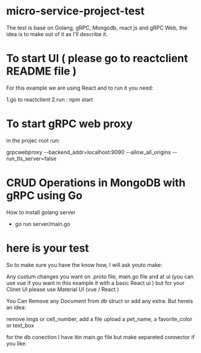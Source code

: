 
# micro-service-project-test

The test is base on Golang, gRPC, Mongodb, react js and gRPC Web, 
the idea is to make out of it as I'll describe it.

# To start UI ( please go to reactclient README file )

For this example we are using React and to run it you need:

 1.go to reactclient
 2.run : npm start

# To start gRPC web proxy

in the projec root run:

grpcwebproxy --backend_addr=localhost:9090 --allow_all_origins  --run_tls_server=false

# CRUD Operations in MongoDB with gRPC using Go 

How to install golang server
 * go run server/main.go


# here is your test

So to make sure you have the know how, I will ask youto make:

Any custum changes you want on .proto file, main.go file and at ui (you can use vue 
if you want in this example it with a basic React ui ) but for your Clinet UI please
use Material UI (vue / React )

You Can Remove any Document from db struct or add any extra. But hereis an idea:

remove imgs or cell_number, add a file upload a pet_name, a favorite_color or text_box

for the db conection I have itin main.go file but make separeted connector if you like.

